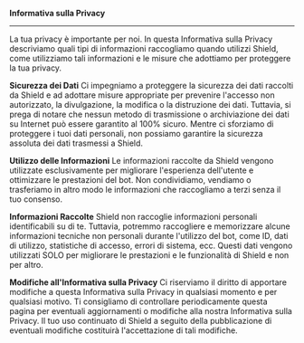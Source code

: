 <b>Informativa sulla Privacy</b>
<hr>
La tua privacy è importante per noi. In questa Informativa sulla Privacy descriviamo quali tipi di informazioni raccogliamo quando utilizzi Shield, come utilizziamo tali informazioni e le misure che adottiamo per proteggere la tua privacy.

<b>Sicurezza dei Dati</b>
Ci impegniamo a proteggere la sicurezza dei dati raccolti da Shield e ad adottare misure appropriate per prevenire l'accesso non autorizzato, la divulgazione, la modifica o la distruzione dei dati. Tuttavia, si prega di notare che nessun metodo di trasmissione o archiviazione dei dati su Internet può essere garantito al 100% sicuro. Mentre ci sforziamo di proteggere i tuoi dati personali, non possiamo garantire la sicurezza assoluta dei dati trasmessi a Shield.

<b>Utilizzo delle Informazioni</b>
Le informazioni raccolte da Shield vengono utilizzate esclusivamente per migliorare l'esperienza dell'utente e ottimizzare le prestazioni del bot. Non condividiamo, vendiamo o trasferiamo in altro modo le informazioni che raccogliamo a terzi senza il tuo consenso.

<b>Informazioni Raccolte</b>
Shield non raccoglie informazioni personali identificabili su di te. Tuttavia, potremmo raccogliere e memorizzare alcune informazioni tecniche non personali durante l'utilizzo del bot, come ID, dati di utilizzo, statistiche di accesso, errori di sistema, ecc. Questi dati vengono utilizzati SOLO per migliorare le prestazioni e le funzionalità di Shield e non per altro.

<b>Modifiche all'Informativa sulla Privacy</b>
Ci riserviamo il diritto di apportare modifiche a questa Informativa sulla Privacy in qualsiasi momento e per qualsiasi motivo. Ti consigliamo di controllare periodicamente questa pagina per eventuali aggiornamenti o modifiche alla nostra Informativa sulla Privacy. Il tuo uso continuato di Shield a seguito della pubblicazione di eventuali modifiche costituirà l'accettazione di tali modifiche.
